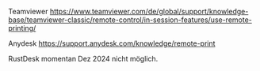 Teamviewer https://www.teamviewer.com/de/global/support/knowledge-base/teamviewer-classic/remote-control/in-session-features/use-remote-printing/

Anydesk https://support.anydesk.com/knowledge/remote-print

RustDesk momentan Dez 2024 nicht möglich.
